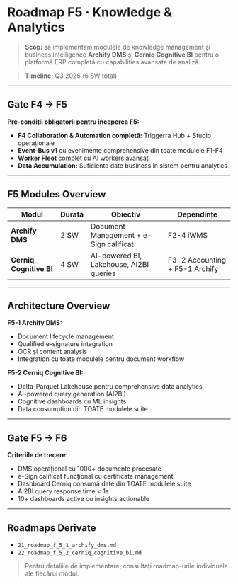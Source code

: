 # Roadmap F5 · Knowledge & Analytics

> **Scop:** să implementăm modulele de knowledge management și business intelligence **Archify DMS** și **Cerniq Cognitive BI** pentru o platformă ERP completă cu capabilities avansate de analiză.

> **Timeline:** Q3 2026 (6 SW total)

---

## Gate F4 → F5

**Pre-condiții obligatorii pentru începerea F5:**
- **F4 Collaboration & Automation completă:** Triggerra Hub + Studio operaționale
- **Event-Bus v1** cu evenimente comprehensive din toate modulele F1-F4
- **Worker Fleet** complet cu AI workers avansați
- **Data Accumulation:** Suficiente date business în sistem pentru analytics

---

## F5 Modules Overview

| Modul | Durată | Obiectiv | Dependințe |
|-------|--------|----------|-------------|
| **Archify DMS** | 2 SW | Document Management + e-Sign calificat | F2-4 iWMS |
| **Cerniq Cognitive BI** | 4 SW | AI-powered BI, Lakehouse, AI2BI queries | F3-2 Accounting + F5-1 Archify |

---

## Architecture Overview

**F5-1 Archify DMS:**
- Document lifecycle management
- Qualified e-signature integration
- OCR și content analysis
- Integration cu toate modulele pentru document workflow

**F5-2 Cerniq Cognitive BI:**
- Delta-Parquet Lakehouse pentru comprehensive data analytics
- AI-powered query generation (AI2BI)
- Cognitive dashboards cu ML insights
- Data consumption din TOATE modulele suite

---

## Gate F5 → F6

**Criteriile de trecere:**
- DMS operațional cu 1000+ documente procesate
- e-Sign calificat funcțional cu certificate management
- Dashboard Cerniq consumă date din TOATE modulele suite
- AI2BI query response time < 1s
- 10+ dashboards active cu insights actionable

---

## Roadmaps Derivate

- `21_roadmap_f_5_1_archify_dms.md`
- `22_roadmap_f_5_2_cerniq_cognitive_bi.md`

> Pentru detaliile de implementare, consultați roadmap-urile individuale ale fiecărui modul.
